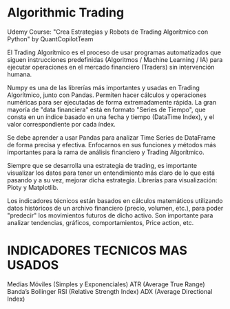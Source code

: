 # Algorithmic Trading

Udemy Course: "Crea Estrategias y Robots de Trading Algorítmico con Python" by QuantCopilotTeam


El Trading Algorítmico es el proceso de usar programas automatizados que siguen instrucciones predefinidas (Algoritmos / Machine Learning / IA) para ejecutar operaciones en el mercado financiero (Traders) sin intervención humana.

Numpy es una de las librerías más importantes y usadas en Trading Algorítmico, junto con Pandas.
Permiten hacer cálculos y operaciones numéricas para ser ejecutadas de forma extremadamente rápida.
La gran mayoría de "data financiera" está en formato "Series de Tiempo", que consta en un índice basado en una fecha y tiempo (DataTime Index), y el valor correspondiente por cada índex.


Se debe aprender a usar Pandas para analizar Time Series de DataFrame de forma precisa y efectiva.
Enfocarnos en sus funciones y métodos más importantes para la rama de análisis financiero y Trading Algorítmico.


Siempre que se desarrolla una estrategia de trading, es importante visualizar los datos para tener un entendimiento más claro de lo que está pasando y a su vez, mejorar dicha estrategia. Librerías para visualización: Ploty y Matplotlib.

Los indicadores técnicos están basados en cálculos matemáticos utilizando datos históricos de un archivo financiero (precio, volumen, etc.), para poder "predecir" los movimientos futuros de dicho activo. Son importante para analizar tendencias, gráficos, comportamientos, Price action, etc.

# INDICADORES TECNICOS MAS USADOS
Medias Móviles (Simples y Exponenciales)
ATR (Average True Range)
Banda’s Bollinger
RSI (Relative Strength Index)
ADX (Average Directional Index)

